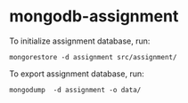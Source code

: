# mongodb-assignment
To initialize assignment database, run:
```shell
mongorestore -d assignment src/assignment/
```

To export assignment database, run:
```shell
mongodump  -d assignment -o data/
```
